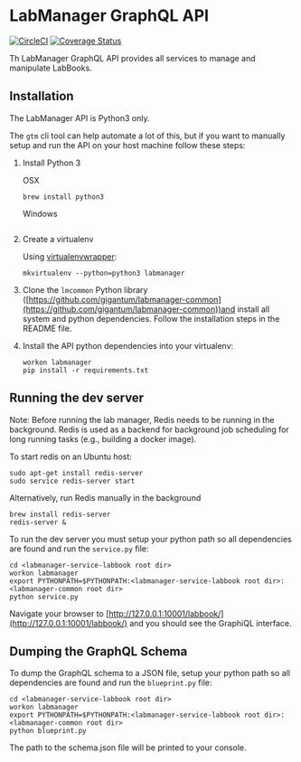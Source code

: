 # LabManager GraphQL API
[![CircleCI](https://circleci.com/gh/gigantum/labmanager-service-labbook.svg?style=svg&circle-token=35da44b7cf8ad0cdf2821db40ed11d61287fbdfe)](https://circleci.com/gh/gigantum/labmanager-service-labbook)
[![Coverage Status](https://coveralls.io/repos/github/gigantum/labmanager-service-labbook/badge.svg?t=beG2z0)](https://coveralls.io/github/gigantum/labmanager-service-labbook)

Th LabManager GraphQL API provides all services to manage and manipulate LabBooks.


## Installation

The LabManager API is Python3 only. 

The `gtm` cli tool can help automate a lot of this, but if you want to manually setup and run the API on your host machine 
follow these steps:

1. Install Python 3
    
    OSX
    ```
    brew install python3
    ```
    
    Windows
    ```
    ```
    
2. Create a virtualenv

	Using [virtualenvwrapper](https://virtualenvwrapper.readthedocs.io/en/latest/):
	
	```
	mkvirtualenv --python=python3 labmanager
	```
	
3. Clone the `lmcommon` Python library 
([https://github.com/gigantum/labmanager-common](https://github.com/gigantum/labmanager-common))and install all 
system and python dependencies. Follow the installation steps in the README file.
 
4. Install the API python dependencies into your virtualenv:

    ```
    workon labmanager
    pip install -r requirements.txt
    ```
    
## Running the dev server

Note: Before running the lab manager, Redis needs to be running in the background. Redis is used as a backend for
background job scheduling for long running tasks (e.g., building a docker image).

To start redis on an Ubuntu host:

```
sudo apt-get install redis-server
sudo service redis-server start
```

Alternatively, run Redis manually in the background

```
brew install redis-server
redis-server &
```

To run the dev server you must setup your python path so all dependencies are found and run the `service.py` file:

```
cd <labmanager-service-labbook root dir>
workon labmanager
export PYTHONPATH=$PYTHONPATH:<labmanager-service-labbook root dir>:<labmanager-common root dir>
python service.py
```

Navigate your browser to [http://127.0.0.1:10001/labbook/](http://127.0.0.1:10001/labbook/) and you should see the
GraphiQL interface.


## Dumping the GraphQL Schema

To dump the GraphQL schema to a JSON file, setup your python path so all dependencies are found and run the
 `blueprint.py` file:

```
cd <labmanager-service-labbook root dir>
workon labmanager
export PYTHONPATH=$PYTHONPATH:<labmanager-service-labbook root dir>:<labmanager-common root dir>
python blueprint.py
```

The path to the schema.json file will be printed to your console.